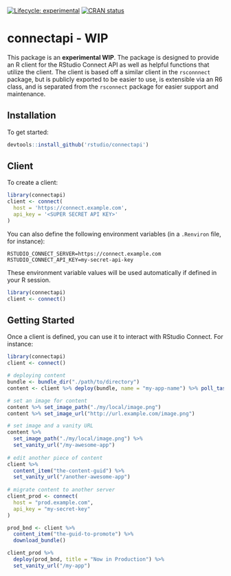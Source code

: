 <!-- badges: start -->
[![Lifecycle: experimental](https://img.shields.io/badge/lifecycle-experimental-orange.svg)](https://www.tidyverse.org/lifecycle/#experimental)
[![CRAN status](https://www.r-pkg.org/badges/version/connectapi)](https://cran.r-project.org/package=connectapi)
<!-- badges: end -->

# connectapi - **WIP**

This package is an **experimental WIP**. The package is designed to provide an R
client for the RStudio Connect API as well as helpful functions that utilize the
client. The client is based off a similar client in the `rsconnnect` package,
but is publicly exported to be easier to use, is extensible via an R6 class, and
is separated from the `rsconnect` package for easier support and maintenance.

## Installation

To get started:

```r
devtools::install_github('rstudio/connectapi')
```

## Client

To create a client:

```r
library(connectapi)
client <- connect(
  host = 'https://connect.example.com',
  api_key = '<SUPER SECRET API KEY>'
)
```

You can also define the following environment variables (in a `.Renviron` file, for instance):

```
RSTUDIO_CONNECT_SERVER=https://connect.example.com
RSTUDIO_CONNECT_API_KEY=my-secret-api-key
```

These environment variable values will be used automatically if defined in your R session.

```r
library(connectapi)
client <- connect()
```

## Getting Started

Once a client is defined, you can use it to interact with RStudio Connect. For instance:

```r
library(connectapi)
client <- connect()

# deploying content
bundle <- bundle_dir("./path/to/directory")
content <- client %>% deploy(bundle, name = "my-app-name") %>% poll_task()

# set an image for content
content %>% set_image_path("./my/local/image.png")
content %>% set_image_url("http://url.example.com/image.png")

# set image and a vanity URL
content %>%
  set_image_path("./my/local/image.png") %>%
  set_vanity_url("/my-awesome-app")
  
# edit another piece of content
client %>%
  content_item("the-content-guid") %>%
  set_vanity_url("/another-awesome-app")
  
# migrate content to another server
client_prod <- connect(
  host = "prod.example.com",
  api_key = "my-secret-key"
)

prod_bnd <- client %>%
  content_item("the-guid-to-promote") %>%
  download_bundle()

client_prod %>%
  deploy(prod_bnd, title = "Now in Production") %>%
  set_vanity_url("/my-app")
```
